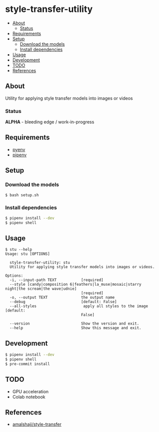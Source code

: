 <div align="left">
  <h1>style-transfer-utility</h1>
</div>

<!-- TOC -->

- [About](#about)
  - [Status](#status)
- [Requirements](#requirements)
- [Setup](#setup)
  - [Download the models](#download-the-models)
  - [Install dependencies](#install-dependencies)
- [Usage](#usage)
- [Development](#development)
- [TODO](#todo)
- [References](#references)

<!-- /TOC -->

## About

Utility for applying style transfer models into images or videos

### Status

**ALPHA** - bleeding edge / work-in-progress

## Requirements

- [pyenv](https://github.com/pyenv/pyenv)
- [pipenv](https://github.com/pypa/pipenv)


## Setup

### Download the models

```sh
$ bash setup.sh
```

### Install dependencies

```sh
$ pipenv install --dev
$ pipenv shell
```

## Usage

```
$ stu --help
Usage: stu [OPTIONS]

  style-transfer-utility: stu
  Utility for applying style transfer models into images or videos.

Options:
  -i, --input-path TEXT           [required]
  --style [candy|composition 6|feathers|la_muse|mosaic|starry night|the scream|the wave|udnie]
                                  [required]
  -o, --output TEXT               the output name
  --debug                         [default: False]
  --all-styles                     apply all styles to the image  [default:
                                  False]

  --version                       Show the version and exit.
  --help                          Show this message and exit.
```


## Development

```sh
$ pipenv install --dev
$ pipenv shell
$ pre-commit install
```

## TODO
- GPU acceleration
- Colab notebook

## References
- [amalshaji/style-transfer](https://github.com/amalshaji/style-transfer)
